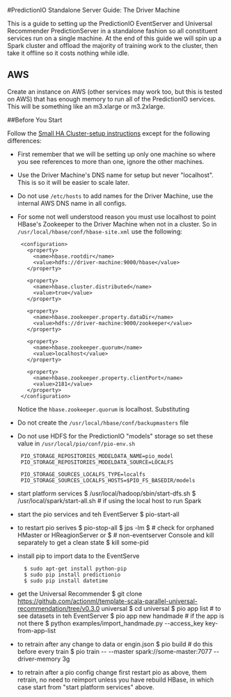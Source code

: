 #PredictionIO Standalone Server Guide: The Driver Machine

This is a guide to setting up the PredictionIO EventServer and Universal Recommender PredictionServer in a standalone fashion so all constituent services run on a single machine. At the end of this guide we will spin up a Spark cluster and offload the majority of training work to the cluster, then take it offline so it costs nothing while idle.

## AWS

Create an instance on AWS (other services may work too, but this is tested on AWS) that has enough memory to run all of the PredictionIO services. This will be something like an m3.xlarge or m3.2xlarge. 

##Before You Start

Follow the [Small HA Cluster-setup instructions](small-ha-cluster-setup.md) except for the following differences:

 - First remember that we will be setting up only one machine so where you see references to more than one, ignore the other machines.
 - Use the Driver Machine's DNS name for setup but never "localhost". This is so it will be easier to scale later. 
 - Do not use `/etc/hosts` to add names for the Driver Machine, use the internal AWS DNS name in all configs. 
 - For some not well understood reason you must use localhost to point HBase's Zookeeper to the Driver Machine when not in a cluster. So in `/usr/local/hbase/conf/hbase-site.xml` use the following: 

		<configuration>
		  <property>
		    <name>hbase.rootdir</name>
		    <value>hdfs://driver-machine:9000/hbase</value>
		  </property>
		
		  <property>
		    <name>hbase.cluster.distributed</name>
		    <value>true</value>
		  </property>
		
		  <property>
		    <name>hbase.zookeeper.property.dataDir</name>
		    <value>hdfs://driver-machine:9000/zookeeper</value>
		  </property>
		
		  <property>
		    <name>hbase.zookeeper.quorum</name>
		    <value>localhost</value>
		  </property>
		
		  <property>
		    <name>hbase.zookeeper.property.clientPort</name>
		    <value>2181</value>
		  </property>
		</configuration>
		
	Notice the `hbase.zookeeper.quorum` is localhost. Substituting 
	
 - Do not create the `/usr/local/hbase/conf/backupmasters` file
 
 - Do not use HDFS for the PredictionIO "models" storage so set these value in `/usr/local/pio/conf/pio-env.sh`
 
 		PIO_STORAGE_REPOSITORIES_MODELDATA_NAME=pio_model
		PIO_STORAGE_REPOSITORIES_MODELDATA_SOURCE=LOCALFS
		
		PIO_STORAGE_SOURCES_LOCALFS_TYPE=localfs
		PIO_STORAGE_SOURCES_LOCALFS_HOSTS=$PIO_FS_BASEDIR/models
		
- start platform services
                $ /usr/local/hadoop/sbin/start-dfs.sh
                $ /usr/local/spark/start-all.sh # if using the local host to run Spark

- start the pio services and teh EventServer
                $ pio-start-all

- to restart pio serives
                $ pio-stop-all
                $ jps -lm 
                $ # check for orphaned HMaster or HReagionServer or 
                $ # non-eventserver Console and kill separately to get a clean state
                $ kill some-pid

- install pip to import data to the EventServe

		$ sudo apt-get install python-pip
		$ sudo pip install predictionio
		$ sudo pip install datetime
		
- get the Universal Recommender
                $ git clone https://github.com/actionml/template-scala-parallel-universal-recommendation/tree/v0.3.0 universal
                $ cd universal
                $ pio app list # to see datasets in teh EventServer
                $ pio app new handmade # if the app is not there
                $ python examples/import_handmade.py --access_key key-from-app-list

 - to retrain after any change to data or engin.json
                $ pio build # do this before every train
                $ pio train -- --master spark://some-master:7077 --driver-memory 3g

 - to retrain after a pio config change first restart pio as above, them retrain, no need to reimport unless you have rebuild HBase, in which case start from "start platform services" above.

